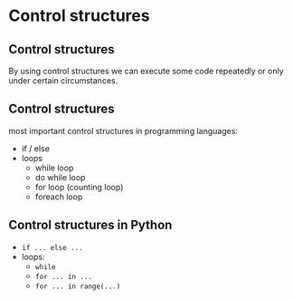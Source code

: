 # Control structures

## Control structures

By using control structures we can execute some code repeatedly or only under certain circumstances.

## Control structures

most important control structures in programming languages:

- if / else
- loops
  - while loop
  - do while loop
  - for loop (counting loop)
  - foreach loop

## Control structures in Python

- `if ... else ...`
- loops:
  - `while`
  - `for ... in ...`
  - `for ... in range(...)`

